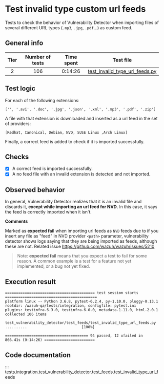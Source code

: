 # Test invalid type custom url feeds

Tests to check the behavior of Vulnerability Detector when importing files of several different URL types 
(`.mp3`, `.jpg`, `.pdf`...) as custom feed.

## General info

|Tier | Number of tests | Time spent| Test file |
|:--:|:--:|:--:|:--:|
| 2 | 106 | 0:14:26 | [test_invalid_type_url_feeds.py](../../../test_feeds/test_invalid_type_url_feeds.py)|

## Test logic

For each of the following extensions:

```
['', '.avi', '.doc', '.jpg', '.json', '.xml', '.mp3', '.pdf', '.zip']
```

A file with that extension is downloaded and inserted as a url feed in the set of providers:

```
[Redhat, Canonical, Debian, NVD, SUSE Linux ,Arch Linux]
```

Finally, a correct feed is added to check if it is imported successfully.

## Checks

- [x] A correct feed is imported successfully.
- [x] A no feed file with an invalid extension is detected and not imported.

## Observed behavior

In general, Vulnerability Detector realizes that it is an invalid file and discards it,
**except while importing an url feed for NVD**. In this case, it says the feed is correctly imported when it isn't.

**Comments**

Marked as **expected fail** when importing url feeds as `NVD` feeds due to if you insert any file as "feed" in
NVD provider `<path>` parameter, vulnerability detector shows logs saying that they are being imported as
feeds, although these are not. Related issue https://github.com/wazuh/wazuh/issues/5210

> Note: **expected fail** means that you expect a test to fail for some reason. A common example is a test for a feature
not yet implemented, or a bug not yet fixed.

## Execution result

```
========================================= test session starts ==========================================
platform linux -- Python 3.6.8, pytest-6.2.4, py-1.10.0, pluggy-0.13.1
rootdir: /wazuh-qa/tests/integration, configfile: pytest.ini
plugins: testinfra-6.3.0, testinfra-6.0.0, metadata-1.11.0, html-2.0.1
collected 106 items

test_vulnerability_detector/test_feeds/test_invalid_type_url_feeds.py ..........                         [100%]

====================================== 94 passed, 12 xfailed in 866.41s (0:14:26) =======================
```

## Code documentation   

::: tests.integration.test_vulnerability_detector.test_feeds.test_invalid_type_url_feeds
